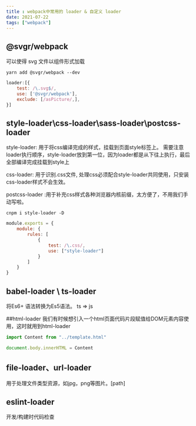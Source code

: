 ```yaml
---
title : webpack中常用的 loader & 自定义 loader 
date: 2021-07-22 
tags: ["webpack"]
---
```


## @svgr/webpack

可以使得 svg 文件以组件形式加载

```shell
yarn add @svgr/webpack --dev
```

```js
loader:[{
    test: /\.svg$/,
    use: ['@svgr/webpack'],
    exclude: [/asPicture/,],
}]
```

## style-loader\css-loader\sass-loader\postcss-loader

style-loader: 用于将css编译完成的样式，挂载到页面style标签上。 
需要注意loader执行顺序，style-loader放到第一位，因为loader都是从下往上执行，最后全部编译完成挂载到style上

css-loader: 用于识别.css文件, 处理css必须配合style-loader共同使用，只安装css-loader样式不会生效。

postcss-loader :用于补充css样式各种浏览器内核前缀，太方便了，不用我们手动写啦。
```shell
cnpm i style-loader -D
```

```js
module.exports = {
    module: {
        rules: [
            {
                test: /\.css/,
                use: ["style-loader"]
            }
        ]
    }
}
```

## babel-loader \ ts-loader
将Es6+ 语法转换为Es5语法。
ts => js

##html-loader
我们有时候想引入一个html页面代码片段赋值给DOM元素内容使用，这时就用到html-loader
```js
import Content from "../template.html"

document.body.innerHTML = Content
```

## file-loader、url-loader

用于处理文件类型资源，如jpg，png等图片。[path]

## eslint-loader

开发/构建时代码检查